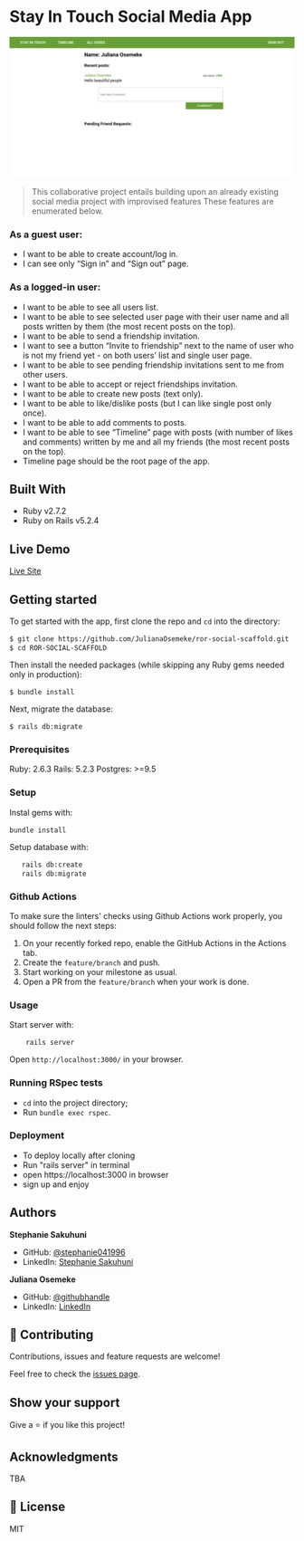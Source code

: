 # Stay In Touch Social Media App


![screenshot](./Image/StayInTouchApp.png) 

> This collaborative project entails building upon an already existing social media project with improvised features
These features are enumerated below.

### As a guest user:

- I want to be able to create account/log in.
- I can see only “Sign in” and “Sign out” page.

### As a logged-in user:
- I want to be able to see all users list.
- I want to be able to see selected user page with their user name and all posts written by them (the most recent posts on the top).
- I want to be able to send a friendship invitation.
- I want to see a button “Invite to friendship” next to the name of user who is not my friend yet - on both users’ list and single user page.
- I want to be able to see pending friendship invitations sent to me from other users.
- I want to be able to accept or reject friendships invitation.
- I want to be able to create new posts (text only).
- I want to be able to like/dislike posts (but I can like single post only once).
- I want to be able to add comments to posts.
- I want to be able to see “Timeline” page with posts (with number of likes and comments) written by me and all my friends (the most recent posts on the top).
- Timeline page should be the root page of the app.



## Built With

- Ruby v2.7.2
- Ruby on Rails v5.2.4

## Live Demo

[Live Site](https://calm-woodland-30958.herokuapp.com/)


## Getting started

To get started with the app, first clone the repo and `cd` into the directory:

```
$ git clone https://github.com/JulianaOsemeke/ror-social-scaffold.git
$ cd ROR-SOCIAL-SCAFFOLD
```

Then install the needed packages (while skipping any Ruby gems needed only in production):

```
$ bundle install
```

Next, migrate the database:

```
$ rails db:migrate
```

### Prerequisites

Ruby: 2.6.3
Rails: 5.2.3
Postgres: >=9.5

### Setup

Instal gems with:

```
bundle install
```

Setup database with:

```
   rails db:create
   rails db:migrate
```

### Github Actions

To make sure the linters' checks using Github Actions work properly, you should follow the next steps:

1. On your recently forked repo, enable the GitHub Actions in the Actions tab.
2. Create the `feature/branch` and push.
3. Start working on your milestone as usual.
4. Open a PR from the `feature/branch` when your work is done.


### Usage

Start server with:

```
    rails server
```

Open `http://localhost:3000/` in your browser.

### Running RSpec tests

- `cd` into the project directory;
- Run `bundle exec rspec`. 


### Deployment
- To deploy locally after cloning
- Run "rails server" in terminal
- open https://localhost:3000 in browser
- sign up and enjoy

## Authors

**Stephanie Sakuhuni**

- GitHub: [@stephanie041996](https://github.com/Stephanie041996)
- LinkedIn: [Stephanie Sakuhuni](www.linkedin.com/in/stephanie-michelle-sakuhuni) 

**Juliana Osemeke**
- GitHub: [@githubhandle](https://github.com/JulianaOsemeke)
- LinkedIn: [LinkedIn](https://www.linkedin.com/in/juliana-osemeke/)

## 🤝 Contributing

Contributions, issues and feature requests are welcome!

Feel free to check the [issues page](issues/).

## Show your support

Give a ⭐️ if you like this project!

## Acknowledgments

TBA

## 📝 License

MIT

